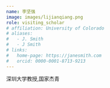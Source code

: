 ```yaml
---
name: 李坚强
image: images/lijianqiang.png
role: visiting_scholar
# affiliation: University of Colorado
# aliases:
#   - J. Smith
#   - J Smith
# links:
#   home-page: https://janesmith.com
#   orcid: 0000-0001-8713-9213
---
```


深圳大学教授,国家杰青






